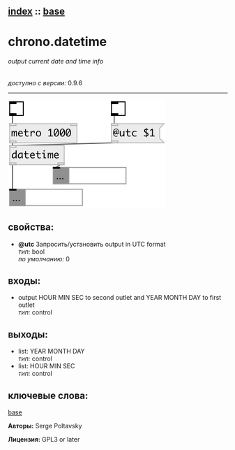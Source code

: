 [index](index.html) :: [base](category_base.html)
---

# chrono.datetime

###### output current date and time info

*доступно с версии:* 0.9.6

---




[![example](../examples/img/chrono.datetime.jpg)](../examples/pd/chrono.datetime.pd)







## свойства:

* **@utc** 
Запросить/установить output in UTC format<br>
_тип:_ bool<br>
_по умолчанию:_ 0<br>



## входы:

* output HOUR MIN SEC to second outlet and YEAR MONTH DAY to first outlet<br>
_тип:_ control



## выходы:

* list: YEAR MONTH DAY<br>
_тип:_ control
* list: HOUR MIN SEC<br>
_тип:_ control



## ключевые слова:

[base](keywords/base.html)






**Авторы:** Serge Poltavsky




**Лицензия:** GPL3 or later





